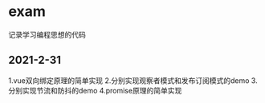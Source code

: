 # exam
记录学习编程思想的代码

## 2021-2-31
1.vue双向绑定原理的简单实现
2.分别实现观察者模式和发布订阅模式的demo
3.分别实现节流和防抖的demo
4.promise原理的简单实现
